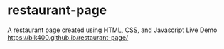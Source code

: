 # restaurant-page
A restaurant page created using HTML, CSS, and Javascript
Live Demo https://bik400.github.io/restaurant-page/
